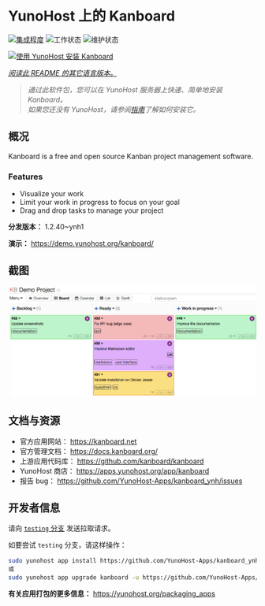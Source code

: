 <!--
注意：此 README 由 <https://github.com/YunoHost/apps/tree/master/tools/readme_generator> 自动生成
请勿手动编辑。
-->

# YunoHost 上的 Kanboard

[![集成程度](https://dash.yunohost.org/integration/kanboard.svg)](https://ci-apps.yunohost.org/ci/apps/kanboard/) ![工作状态](https://ci-apps.yunohost.org/ci/badges/kanboard.status.svg) ![维护状态](https://ci-apps.yunohost.org/ci/badges/kanboard.maintain.svg)

[![使用 YunoHost 安装 Kanboard](https://install-app.yunohost.org/install-with-yunohost.svg)](https://install-app.yunohost.org/?app=kanboard)

*[阅读此 README 的其它语言版本。](./ALL_README.md)*

> *通过此软件包，您可以在 YunoHost 服务器上快速、简单地安装 Kanboard。*  
> *如果您还没有 YunoHost，请参阅[指南](https://yunohost.org/install)了解如何安装它。*

## 概况

Kanboard is a free and open source Kanban project management software.

### Features

- Visualize your work
- Limit your work in progress to focus on your goal
- Drag and drop tasks to manage your project


**分发版本：** 1.2.40~ynh1

**演示：** <https://demo.yunohost.org/kanboard/>

## 截图

![Kanboard 的截图](./doc/screenshots/board.png)

## 文档与资源

- 官方应用网站： <https://kanboard.net>
- 官方管理文档： <https://docs.kanboard.org/>
- 上游应用代码库： <https://github.com/kanboard/kanboard>
- YunoHost 商店： <https://apps.yunohost.org/app/kanboard>
- 报告 bug： <https://github.com/YunoHost-Apps/kanboard_ynh/issues>

## 开发者信息

请向 [`testing` 分支](https://github.com/YunoHost-Apps/kanboard_ynh/tree/testing) 发送拉取请求。

如要尝试 `testing` 分支，请这样操作：

```bash
sudo yunohost app install https://github.com/YunoHost-Apps/kanboard_ynh/tree/testing --debug
或
sudo yunohost app upgrade kanboard -u https://github.com/YunoHost-Apps/kanboard_ynh/tree/testing --debug
```

**有关应用打包的更多信息：** <https://yunohost.org/packaging_apps>
